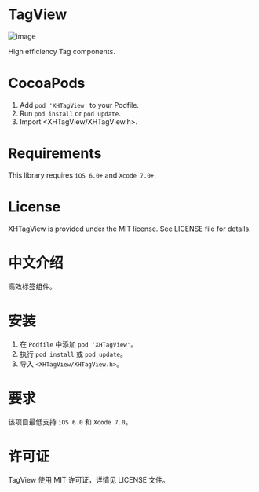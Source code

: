 # TagView

![image](https://github.com/xhzengAIB/LearnEnglish/raw/master/Screenshots/XHTagView.gif)

High efficiency Tag components.

# CocoaPods

1. Add `pod 'XHTagView'` to your Podfile.
2. Run `pod install` or `pod update`.
3. Import \<XHTagView/XHTagView.h\>.

# Requirements

This library requires `iOS 6.0+` and `Xcode 7.0+`.

# License

XHTagView is provided under the MIT license. See LICENSE file for details.

# 中文介绍

高效标签组件。

# 安装

1. 在 `Podfile` 中添加 `pod 'XHTagView'`。
2. 执行 `pod install` 或 `pod update`。
3. 导入 `<XHTagView/XHTagView.h>`。

# 要求

该项目最低支持 `iOS 6.0` 和 `Xcode 7.0`。

# 许可证

TagView 使用 MIT 许可证，详情见 LICENSE 文件。
